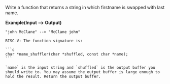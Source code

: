 Write a function that returns a string in which firstname is swapped with last name.

**Example(Input --> Output)**

```
"john McClane" --> "McClane john"
```

~~~if:riscv
RISC-V: The function signature is:

```c
char *name_shuffler(char *shuffled, const char *name);
```

`name` is the input string and `shuffled` is the output buffer you should write to. You may assume the output buffer is large enough to hold the result. Return the output buffer.
~~~